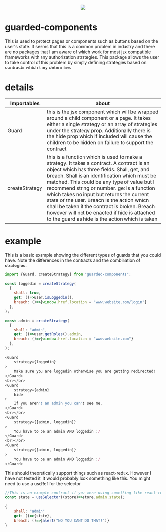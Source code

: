 <p align="center">
  <img src="https://raw.githubusercontent.com/lewibs/guarded-components/main/images/guard.PNG" />
</p>

# guarded-components
This is used to protect pages or components such as buttons based on the user's state. It seems that this is a common problem in industry and there are no packages that I am aware of which work for most jsx compatible frameworks with any authorization strategies. This package allows the user to take control of this problem by simply defining strategies based on contracts which they determine.
 
 
# details
| Importables | about |
| ----------- | ----------- |
| Guard | this is the jsx component which will be wrapped around a child component or a page. It takes either a single strategy or an array of strategies under the strategy prop. Additionally there is the hide prop which if included will cause the children to be hidden on failure to support the contract |
| createStrategy | this is a function which is used to make a strategy. It takes a contract. A contract is an object which has three fields. Shall, get, and breach. Shall is an identification which must be matched. This could be any type of value but I recommend string or number. get is a function which takes no input but returns the current state of the user. Breach is the action which shall be taken if the contract is broken. Breach however will not be enacted if hide is attached to the guard as hide is the action which is taken |
 
# example
This is a basic example showing the different types of guards that you could have. Note the differences in the contracts and the combination of strategies.
 
```js
import {Guard, createStrategy} from "guarded-components";
 
const loggedin = createStrategy(
  {
    shall: true,
    get: ()=>user.isLoggedin(),
    breach: ()=>{window.href.location = "www.website.com/login"}
  },
);
 
const admin = createStrategy(
  {
    shall: "admin",
    get: ()=>user.getRoles().admin,
    breach: ()=>{window.href.location = "www.website.com"}
  },
);
 
<Guard
    strategy={loggedin}
>
    Make sure you are loggedin otherwise you are getting redirected!
</Guard>
<br></br>
<Guard
    strategy={admin}
    hide
>
    If you aren't an admin you can't see me.
</Guard>
<br></br>
<Guard
    strategy={[admin, loggedin]}
>
    You have to be an admin AND loggedin :/
</Guard>
<br></br>
<Guard
    strategy={[admin, loggedin]}
>
    You have to be an admin AND loggedin :/
</Guard>
```
 
This should theoretically support things such as react-redux. However I have not tested it. It would probably look something like this. You might need to use a useRef for the selector
 
```js
//This is an example contract if you were using something like react-redux
const state = useSelector((store)=>store.admin.state);
 
{
    shall: "admin"
    get: ()=>{state},
    breach: ()=>{alert("NO YOU CANT DO THAT!")}
}
```